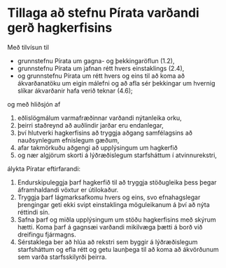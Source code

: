 # Tillaga að stefnu Pírata varðandi gerð hagkerfisins

Með tilvísun til

- grunnstefnu Pírata um gagna- og þekkingaröflun (1.2),
- grunnstefnu Pírata um jafnan rétt hvers einstaklings (2.4),
- og grunnstefnu Pírata um rétt hvers og eins til að koma að ákvarðanatöku um eigin
  málefni og að afla sér þekkingar um hvernig slíkar ákvarðanir hafa verið
  teknar (4.6);

og með hliðsjón af

1. eðlislögmálum varmafræðinnar varðandi nýtanleika orku,
2. þeirri staðreynd að auðlindir jarðar eru endanlegar,
3. því hlutverki hagkerfisins að tryggja aðgang samfélagsins að nauðsynlegum
   efnislegum gæðum,
4. afar takmörkuðu aðgengi að upplýsingum um hagkerfið
5. og nær algjörum skorti á lýðræðislegum starfsháttum í atvinnurekstri,

álykta Píratar eftirfarandi:

1. Endurskipuleggja þarf hagkerfið til að tryggja stöðugleika þess þegar
   áframhaldandi vöxtur er útilokaður.
2. Tryggja þarf lágmarksafkomu hvers og eins, svo efnahagslegar þrengingar geti
   ekki svipt einstaklinga möguleikanum á því að nýta réttindi sín.
3. Safna þarf og miðla upplýsingum um stöðu hagkerfisins með skýrum hætti. Koma
   þarf á gagnsæi varðandi mikilvæga þætti á borð við dreifingu fjármagns.
4. Sérstaklega ber að hlúa að rekstri sem byggir á lýðræðislegum starfsháttum og
   efla rétt og getu launþega til að koma að ákvörðunum sem varða starfsskilyrði
   þeirra.
